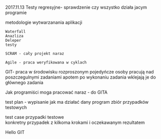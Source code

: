 2017.11.13
Testy regresyjne- sprawdzenie czy wszystko działa jacym programie 

metodologie wytwarzanania aplikacji 

	Waterfall
	Anazliza 
	Deleper
	testy
		
	SCRAM - cały projekt naraz 

	Agile - praca weryfikowana w cyklach

GIT- praca w środowisku rozproszonym 
pojedyńcze osoby pracują nad poszczegulnymi zadaniami  apotem po wykonaniu zadania wklejają je do głównego zadania 

Jak programiści moga pracować naraz - do GITA   

test plan - 
wypisanie jak ma działać dany program
zbiór przypadków testowych  


test case  przypadki testowe   
konkretny przypadek z kilkoma krokami i oczekawanym rezultatem 
                                           
Hello GIT
